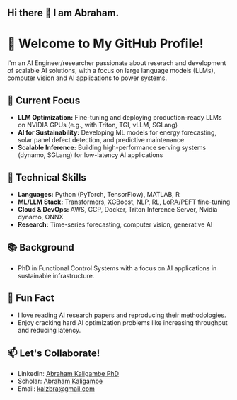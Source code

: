 ## Hi there 👋 I am Abraham.

# 👋 Welcome to My GitHub Profile!

I'm an AI Engineer/researcher passionate about reserach and development of scalable AI solutions, with a focus on large language models (LLMs), computer vision and AI applications to power systems. 

## 🚀 Current Focus
- **LLM Optimization:** Fine-tuning and deploying production-ready LLMs on NVIDIA GPUs (e.g., with Triton, TGI, vLLM, SGLang)
- **AI for Sustainability:** Developing ML models for energy forecasting, solar panel defect detection, and predictive maintenance
- **Scalable Inference:** Building high-performance serving systems (dynamo, SGLang) for low-latency AI applications

## 🔧 Technical Skills
- **Languages:** Python (PyTorch, TensorFlow), MATLAB, R
- **ML/LLM Stack:** Transformers, XGBoost, NLP, RL, LoRA/PEFT fine-tuning
- **Cloud & DevOps:** AWS, GCP, Docker, Triton Inference Server, Nvidia dynamo, ONNX
- **Research:** Time-series forecasting, computer vision, generative AI

## 📚 Background
- PhD in Functional Control Systems with a focus on AI applications in sustainable infrastructure.

## 🌟 Fun Fact
- I love reading AI research papers and reproducing their methodologies. 
- Enjoy cracking hard AI optimization problems like increasing throughput and reducing latency.  

## 📫 Let's Collaborate!
- LinkedIn: [Abraham Kaligambe PhD](https://jp.linkedin.com/in/abraham-kaligambe)
- Scholar: [Abraham Kaligambe](https://scholar.google.com/citations?user=4GrMDsQAAAAJ&hl=en)
- Email: kalzbra@gmail.com